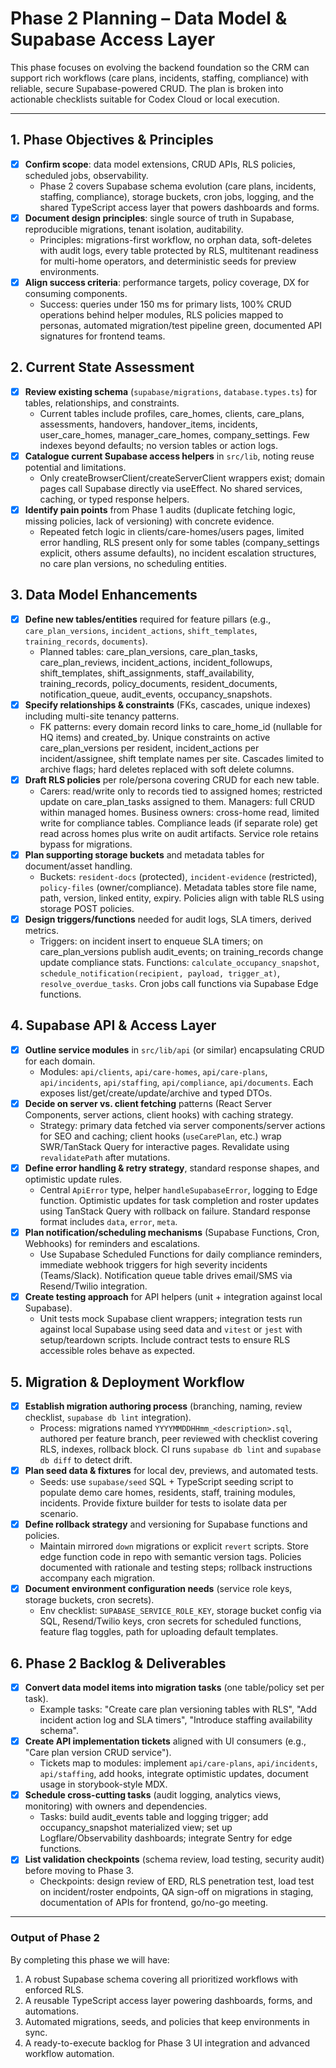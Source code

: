 # Phase 2 Planning – Data Model & Supabase Access Layer

This phase focuses on evolving the backend foundation so the CRM can support rich workflows (care plans, incidents, staffing, compliance) with reliable, secure Supabase-powered CRUD. The plan is broken into actionable checklists suitable for Codex Cloud or local execution.

---

## 1. Phase Objectives & Principles

- [x] **Confirm scope**: data model extensions, CRUD APIs, RLS policies, scheduled jobs, observability.  
  - Phase 2 covers Supabase schema evolution (care plans, incidents, staffing, compliance), storage buckets, cron jobs, logging, and the shared TypeScript access layer that powers dashboards and forms.
- [x] **Document design principles**: single source of truth in Supabase, reproducible migrations, tenant isolation, auditability.  
  - Principles: migrations-first workflow, no orphan data, soft-deletes with audit logs, every table protected by RLS, multitenant readiness for multi-home operators, and deterministic seeds for preview environments.
- [x] **Align success criteria**: performance targets, policy coverage, DX for consuming components.  
  - Success: queries under 150 ms for primary lists, 100% CRUD operations behind helper modules, RLS policies mapped to personas, automated migration/test pipeline green, documented API signatures for frontend teams.

## 2. Current State Assessment

- [x] **Review existing schema** (`supabase/migrations`, `database.types.ts`) for tables, relationships, and constraints.  
  - Current tables include profiles, care_homes, clients, care_plans, assessments, handovers, handover_items, incidents, user_care_homes, manager_care_homes, company_settings. Few indexes beyond defaults; no version tables or action logs.
- [x] **Catalogue current Supabase access helpers** in `src/lib`, noting reuse potential and limitations.  
  - Only createBrowserClient/createServerClient wrappers exist; domain pages call Supabase directly via useEffect. No shared services, caching, or typed response helpers.
- [x] **Identify pain points** from Phase 1 audits (duplicate fetching logic, missing policies, lack of versioning) with concrete evidence.  
  - Repeated fetch logic in clients/care-homes/users pages, limited error handling, RLS present only for some tables (company_settings explicit, others assume defaults), no incident escalation structures, no care plan versions, no scheduling entities.

## 3. Data Model Enhancements

- [x] **Define new tables/entities** required for feature pillars (e.g., `care_plan_versions`, `incident_actions`, `shift_templates`, `training_records`, `documents`).  
  - Planned tables: care_plan_versions, care_plan_tasks, care_plan_reviews, incident_actions, incident_followups, shift_templates, shift_assignments, staff_availability, training_records, policy_documents, resident_documents, notification_queue, audit_events, occupancy_snapshots.
- [x] **Specify relationships & constraints** (FKs, cascades, unique indexes) including multi-site tenancy patterns.  
  - FK patterns: every domain record links to care_home_id (nullable for HQ items) and created_by. Unique constraints on active care_plan_versions per resident, incident_actions per incident/assignee, shift template names per site. Cascades limited to archive flags; hard deletes replaced with soft delete columns.
- [x] **Draft RLS policies** per role/persona covering CRUD for each new table.  
  - Carers: read/write only to records tied to assigned homes; restricted update on care_plan_tasks assigned to them. Managers: full CRUD within managed homes. Business owners: cross-home read, limited write for compliance tables. Compliance leads (if separate role) get read across homes plus write on audit artifacts. Service role retains bypass for migrations.
- [x] **Plan supporting storage buckets** and metadata tables for document/asset handling.  
  - Buckets: `resident-docs` (protected), `incident-evidence` (restricted), `policy-files` (owner/compliance). Metadata tables store file name, path, version, linked entity, expiry. Policies align with table RLS using storage POST policies.
- [x] **Design triggers/functions** needed for audit logs, SLA timers, derived metrics.  
  - Triggers: on incident insert to enqueue SLA timers; on care_plan_versions publish audit_events; on training_records change update compliance stats. Functions: `calculate_occupancy_snapshot`, `schedule_notification(recipient, payload, trigger_at)`, `resolve_overdue_tasks`. Cron jobs call functions via Supabase Edge functions.

## 4. Supabase API & Access Layer

- [x] **Outline service modules** in `src/lib/api` (or similar) encapsulating CRUD for each domain.  
  - Modules: `api/clients`, `api/care-homes`, `api/care-plans`, `api/incidents`, `api/staffing`, `api/compliance`, `api/documents`. Each exposes list/get/create/update/archive and typed DTOs.
- [x] **Decide on server vs. client fetching** patterns (React Server Components, server actions, client hooks) with caching strategy.  
  - Strategy: primary data fetched via server components/server actions for SEO and caching; client hooks (`useCarePlan`, etc.) wrap SWR/TanStack Query for interactive pages. Revalidate using `revalidatePath` after mutations.
- [x] **Define error handling & retry strategy**, standard response shapes, and optimistic update rules.  
  - Central `ApiError` type, helper `handleSupabaseError`, logging to Edge function. Optimistic updates for task completion and roster updates using TanStack Query with rollback on failure. Standard response format includes `data`, `error`, `meta`.
- [x] **Plan notification/scheduling mechanisms** (Supabase Functions, Cron, Webhooks) for reminders and escalations.  
  - Use Supabase Scheduled Functions for daily compliance reminders, immediate webhook triggers for high severity incidents (Teams/Slack). Notification queue table drives email/SMS via Resend/Twilio integration.
- [x] **Create testing approach** for API helpers (unit + integration against local Supabase).  
  - Unit tests mock Supabase client wrappers; integration tests run against local Supabase using seed data and `vitest` or `jest` with setup/teardown scripts. Include contract tests to ensure RLS accessible roles behave as expected.

## 5. Migration & Deployment Workflow

- [x] **Establish migration authoring process** (branching, naming, review checklist, `supabase db lint` integration).  
  - Process: migrations named `YYYYMMDDHHmm_<description>.sql`, authored per feature branch, peer reviewed with checklist covering RLS, indexes, rollback block. CI runs `supabase db lint` and `supabase db diff` to detect drift.
- [x] **Plan seed data & fixtures** for local dev, previews, and automated tests.  
  - Seeds: use `supabase/seed` SQL + TypeScript seeding script to populate demo care homes, residents, staff, training modules, incidents. Provide fixture builder for tests to isolate data per scenario.
- [x] **Define rollback strategy** and versioning for Supabase functions and policies.  
  - Maintain mirrored `down` migrations or explicit `revert` scripts. Store edge function code in repo with semantic version tags. Policies documented with rationale and testing steps; rollback instructions accompany each migration.
- [x] **Document environment configuration needs** (service role keys, storage buckets, cron secrets).  
  - Env checklist: `SUPABASE_SERVICE_ROLE_KEY`, storage bucket config via SQL, Resend/Twilio keys, cron secrets for scheduled functions, feature flag toggles, path for uploading default templates.

## 6. Phase 2 Backlog & Deliverables

- [x] **Convert data model items into migration tasks** (one table/policy set per task).  
  - Example tasks: "Create care plan versioning tables with RLS", "Add incident action log and SLA timers", "Introduce staffing availability schema".
- [x] **Create API implementation tickets** aligned with UI consumers (e.g., "Care plan version CRUD service").  
  - Tickets map to modules: implement `api/care-plans`, `api/incidents`, `api/staffing`, add hooks, integrate optimistic updates, document usage in storybook-style MDX.
- [x] **Schedule cross-cutting tasks** (audit logging, analytics views, monitoring) with owners and dependencies.  
  - Tasks: build audit_events table and logging trigger; add occupancy_snapshot materialized view; set up Logflare/Observability dashboards; integrate Sentry for edge functions.
- [x] **List validation checkpoints** (schema review, load testing, security audit) before moving to Phase 3.  
  - Checkpoints: design review of ERD, RLS penetration test, load test on incident/roster endpoints, QA sign-off on migrations in staging, documentation of APIs for frontend, go/no-go meeting.

---

### Output of Phase 2

By completing this phase we will have:

1. A robust Supabase schema covering all prioritized workflows with enforced RLS.
2. A reusable TypeScript access layer powering dashboards, forms, and automations.
3. Automated migrations, seeds, and policies that keep environments in sync.
4. A ready-to-execute backlog for Phase 3 UI integration and advanced workflow automation.
